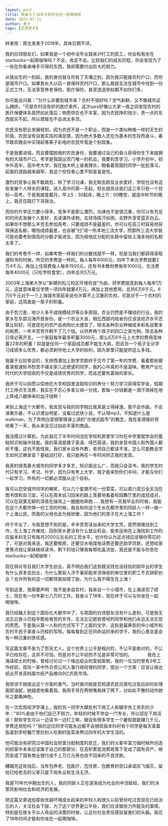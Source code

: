 ```yaml
---
layout: post
title: 我奋斗了18年才和你坐在一起喝咖啡
date: 2022-07-11
author: 麦子
tags: [见贤思齐]
---
```


 转者按：原文发表于2018年，具体日期不详。

我的白领朋友们，如果我是一个初中没毕业就来沪打工的民工，你会和我坐在starbucks一起喝咖啡吗？不会，肯定不会。比较我们的成长历程，你会发现为了一些在你看来唾手可得的东西，我却需要付出巨大的努力。　　

从我出生的一刻起，我的身份就与你有了天壤之别，因为我只能报农村户口，而你是城市户口。如果我长大以后一直保持农村户口，那么我就无法在城市中找到一份正式工作，无法享受养老保险、医疗保险，甚至连选举权都不如你们多。　　

你可能会问我："为什么非要到城市来？农村不很好吗？空气新鲜，又不像城市这么拥挤。"可是农村没有好的医疗条件，这次sars好像让大家一夜之间发现农村的医疗保健体系竟然如此落后；物质供应也不丰富，因为农民挣的钱少，贵一点的东西就买不起，所以商贩也不会进太多货。　

农民没有职业发展规划，因为农民不是一个职业，而是一个类似种族一样的天生的阶层。农民没有自我实现的满足感，因为绝大多数人还在为基本的生存而奋斗，春节联欢晚会中买得起等离子彩电的农民毕竟是个别现象。　

于是我要进城，而且要摆脱我的农民身份，我要通过自己的奋斗获得你生下来就拥有的大城市户口，考学是我跳出农门唯一的机会。我要刻苦学习，小学升初中，初中升高中，高中考大学，我在独木桥上奋勇搏杀，眼看着周围的同学一批批落马，前面的道路越来越窄，我这个佼佼者心里不知是喜是忧。

激烈的竞争让我不敢疏忽，除了学习功课，我无暇去顾及业余爱好，学校也没有这些发展个人特长的课程，进入高中的第一天起，校长就告诉我们这三年只有一个目标―高考。于是我披星戴月，早上5：30起床，晚上11：00睡觉，就连中秋节的晚上，我还在路灯下背政治。　　

而你的升学压力要小得多，竞争不是那么激烈，功课也不是很沉重，你可以有充足的时间去发展个人爱好，去读课外读物，去球场挥汗如雨，去野外享受蓝天白云。如果你不想那么辛苦去参加高考，只要成绩不是最差的，你可以在高三时容易地获得保送名额，哪怕成绩最差，也会被"扫"进一所本地三流大学，而那所三流大学我可能也要考到很高的分数才能进去，因为按地区分配的名额中留给上海本地的名额太多了。　　

我们的考卷不一样，如果考卷一样我们的分数线就不一样，但是当我们都获得录取通知书的时候，所交的学费是一样的。每人每年6000元，四年下来光学费就要2万4千元，再加上住宿费每人每年1500元，还有书本教材费每年1000元、生活费每年4000元（只吃学校食堂），四年总共5万元。　　

2003年上海某大学以"新建的松江校区环境优良"为由，将学费提高到每人每年1万元，这就意味着仅学费一项四年就要4万元，再加上其他费用，总共6万6千元。6万6千元对于一个上海城市家庭来说也许算不上沉重的负担，可是对于一个农村的家庭，这简直是一辈子的积蓄。

由于剪刀差、地少人多不成规模经济等众多原因，农业仍然是不赚钱的行业。我的家乡在东部沿海开放省份，是一个农业大省，相比西部内陆省份应该说经济水平还算比较好。可是现在的农产品收购价太便宜了，除去各种农业种植成本和名目繁多的税费，一年辛苦劳作剩不了几个钱。以供养两个孩子的四口之家为例，除去各种日常必需开支，一个家庭每年最多积蓄3000元，那么6万6千元上大学的费用意味着22年的积蓄！前提是任何一个家庭成员都不能生大病，而且另一个孩子无论学习成绩多么优秀，都必须剥夺他上大学的权利，因为家里只能提供这么多钱。

我属于比较幸运的，东拼西凑加上助学贷款终于交齐了第一年的学费，看着那些握着录取通知书愁苦不堪全家几近绝望的同学，我的心中真的不是滋味。教育产业化时代的大学招收的不仅是成绩优秀的同学，而且还要有富裕的家长。　

我终于可以如愿以偿地在大学校园里汲取知识的养分！努力学习获得奖学金，假期打工挣点生活费，我实在不忍心多拿父母一分钱，那每一分钱都是一滴汗珠掉在地上摔成八瓣挣来的血汗钱啊！　

来到上海这个大都市，我发现与我的同学相比我真是土得掉渣。我不会作画，不会演奏乐器，不认识港台明星，没看过武侠小说，不认得mp3，不知道什么是walkman，为了弄明白营销管理课上讲的"仓储式超市"的概念，我在麦德隆好奇地看了一天，我从来没见过如此丰富的商品。　　

我没摸过计算机，为此我花了半年时间泡在学校机房里学习你在中学里就学会的基础知识和操作技能。我的英语是聋子英语、哑巴英语，我的发音中国人和外国人都听不懂，这也不能怪我，我们家乡没有外教，老师自己都读不准，怎么可能教会学生如何正确发音？基础没打好，我只能再花一年时间矫正我的发音。

我真的很羡慕大城市的同学多才多艺，知识面这么广，而我只会读书，我的学生时代只有学习、考试、升学，因为只有考上大学，我才能来到你们中间，才能与你们一起学习，所有的一切都必须服从这个目标。　　　

我可以忍受城市同学的嘲笑，可以几个星期不吃一份荤菜，可以周六周日全天泡在图书馆和自习室，可以在周末自习回来的路上羡慕地看着校园舞厅里的成双成对，可以在寂寞无聊的深夜在操场上一圈圈地奔跑……我想有一天我毕业的时候，我能在这个大都市挣一份工资的时候，我会和你这个生长在都市里的同龄人一样―做一个上海公民，而我的父母也会为我骄傲，因为他们的孩子在大上海工作！

终于毕业了，令我意想不到的是，辛辛苦苦读出来的大学文凭，竟然很难找到工作，在上海工作难找，回到家乡更没有什么就业机会。能幸运地在上海找到工作的应届本科生只有每月2000元左右的工资水平，也许你认为这点钱应该够你零花的了，可是对我来说，我还要租房，还要交水电煤电话费还要还助学贷款，还想给家里寄点钱让弟妹继续读书，剩下的钱只够我每顿吃盖浇饭，我还是不能与你坐在starbucks一起喝咖啡！　　

现在舆论号召我们大学生创业，真不明白我们这些既没钱也没经验的刚毕业的学生有什么资本去创业，为什么那些人浮于事却能旱涝保收的单位里的职工不去辞职创业？也许所有的这一切都怪我投错了胎，为什么我不降生在上海！

写到这里，我需要声明：我不是来自农村，我来自一个小城市，在上海读完了硕士，现在有一份年薪七八万的工作。我奋斗了18年，现在终于可以与你坐在一起喝咖啡。　　

我已经融入到这个国际化大都市中了，与周围的白领朋友没有什么差别，可是我无法忘记奋斗历程中那些艰苦的岁月，无法忘记那些曾经的同学和他们永远无法实现的夙愿。于是我以第一人称的方式写下了上面的文字，这些是最典型的中小城市和农村平民子弟奋斗历程的写照。每每看到正在同命运抗争的学子，我的心里总是会有一种沉重的责任感。　　

写这篇文章不是为了怨天尤人，这个世界上公平是相对的，不公平是绝对的，不公平已经存在，这并不可怕，但是对不公平视而不见是非常可怕的。　　　　我在上海读硕士的时候，曾经讨论过一个维达纸业的营销案例，我的一位当时曾有3年工作经验，现任一家中外合资公司人事行政经理的同学，提出一个方案：应该让维达纸业开发高档面巾纸产品推向9亿农民市场。　　

我惊讶于她提出这个方案的勇气，当时我问她是否知道农民兄弟吃过饭后如何处理面部油腻，她疑惑地看着我，我用手背在两侧嘴角抹了两下，对如此不雅的动作她斥之鄙夷神色。　　

在一次宏观经济学课上，我的另一同学大肆批判下岗工人和辍学务工务农的少年："80%是由于他们自己不努力，年轻的时候不学会一门专长，所以现在下岗活该！那些学生可以一边读书一边打工嘛，据说有很多学生一个暑假就能赚几千元，学费还用愁吗？"我的这位同学可能永远都不会相信我本科时有个同学是每天拿着饭盒到学校餐厅里捡别人吃剩的饭菜来熬过四年的大学生活的。　

他可能没有研究过中国社会财富分配制度的变迁，我们的父辈年富力强时候所创造的财富中本来应该属于自己的那部分，在高积累低消费政策下变成了国有资产，继而变成了国有商业银行成千上万亿元再也收不回来的不良贷款。

糟蹋完这些钱后，当年包养老、包医疗、包住房、包教育的空口承诺灰飞烟灭，留给已经老去的父辈只是下岗失业和生活无济。　　　

我是70年代中期出生的人，我的同龄人正在逐渐成为社会的中流砥柱，我们的决策将影响社会和经济的发展。　　

把这篇文章送给那些优越环境成长起来的年轻人和很久以前曾经吃过苦现在已经淡忘的人，关注社会下层，为了这个世界更公平些，我们应该做些力所能及的事情，特别是在做关乎众人命运的决策的时候，让这份社会责任感驻留我们的头脑。我花了18年时间才能和你坐在一起喝咖啡。